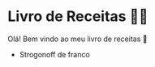 # Livro de Receitas :man_cook:

Olá! Bem vindo ao meu livro de receitas :cookie:

- Strogonoff de franco